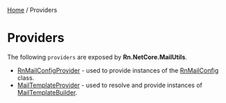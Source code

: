 [Home](/README.md) / Providers

# Providers
The following `providers` are exposed by **Rn.NetCore.MailUtils**.

- [RnMailConfigProvider](/docs/providers/RnMailConfigProvider.md) - used to provide instances of the [RnMailConfig](/docs/configuration/RnMailConfig.md) class.
- [MailTemplateProvider](/docs/providers/MailTemplateProvider.md) - used to resolve and provide instances of [MailTemplateBuilder](/docs/builders/MailTemplateBuilder.md).
